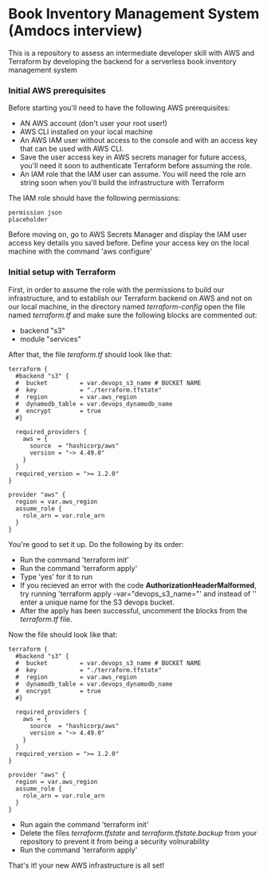 # Book Inventory Management System (Amdocs interview)
This is a repository to assess an intermediate developer skill with AWS and Terraform by developing the backend for a serverless book inventory management system

### Initial AWS prerequisites
Before starting you'll need to have the following AWS prerequisites:
- AN AWS account (don't user your root user!)
- AWS CLI installed on your local machine
- An AWS IAM user without access to the console and with an access key that can be used with AWS CLI.
- Save the user access key in AWS secrets manager for future access, you'll need it soon to authenticate Terraform before assuming the role.
- An IAM role that the IAM user can assume. You will need the role arn string soon when you'll build the infrastructure with Terraform

The IAM role should have the following permissions:

    permission json
    placeholder

Before moving on, go to AWS Secrets Manager and display the IAM user access key details you saved before. Define your access key on the local machine with the command 'aws configure' 

### Initial setup with Terraform
First, in order to assume the role with the permissions to build our infrastructure, and to establish our Terraform backend on AWS and not on our local machine, in the directory named *terraform-config* open the file named *terraform.tf* and make sure the following blocks are commented out:
- backend "s3"
- module "services"

After that, the file *teraform.tf* should look like that:
    
    terraform {
      #backend "s3" {
      #  bucket         = var.devops_s3_name # BUCKET NAME
      #  key            = "./terraform.tfstate"
      #  region         = var.aws_region
      #  dynamodb_table = var.devops_dynamodb_name
      #  encrypt        = true
      #}
      
      required_providers {
        aws = {
          source  = "hashicorp/aws"
          version = "~> 4.49.0"
        }
      }
      required_version = ">= 1.2.0"
    }
    
    provider "aws" {
      region = var.aws_region
      assume_role {
        role_arn = var.role_arn
      }
    }




You're good to set it up. Do the following by its order:
- Run the command 'terraform init'
- Run the command 'terraform apply'
- Type 'yes' for it to run
- If you recieved an error with the code **AuthorizationHeaderMalformed**, try running 'terraform apply -var="devops_s3_name=<new-name>"' and instead of '<new-name>' enter a unique name for the S3 devops bucket.  
- After the apply has been successful, uncomment the blocks from the *terraform.tf* file.

Now the file should look like that:

    terraform {
      #backend "s3" {
      #  bucket         = var.devops_s3_name # BUCKET NAME
      #  key            = "./terraform.tfstate"
      #  region         = var.aws_region
      #  dynamodb_table = var.devops_dynamodb_name
      #  encrypt        = true
      #}
      
      required_providers {
        aws = {
          source  = "hashicorp/aws"
          version = "~> 4.49.0"
        }
      }
      required_version = ">= 1.2.0"
    }
    
    provider "aws" {
      region = var.aws_region
      assume_role {
        role_arn = var.role_arn
      }
    }



 
- Run again the command 'terraform init'
- Delete the files *terraform.tfstate* and *terraform.tfstate.backup* from your repository to prevent it from being a security volnurability
- Run the command 'terraform apply'


 That's it! your new AWS infrastructure is all set!


